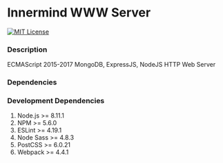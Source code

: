 # Innermind WWW Server
[![MIT License][license-image]][license-url]

### Description
ECMAScript 2015-2017 MongoDB, ExpressJS, NodeJS HTTP Web Server

### Dependencies

### Development Dependencies
1. Node.js >= 8.11.1
2. NPM >= 5.6.0
3. ESLint >= 4.19.1
4. Node Sass >= 4.8.3
5. PostCSS >= 6.0.21
6. Webpack >= 4.4.1

[license-url]: LICENSE
[license-image]: http://img.shields.io/badge/license-MIT-000000.svg?style=flat-square